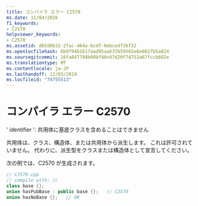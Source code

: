 ```yaml
---
title: コンパイラ エラー C2570
ms.date: 11/04/2016
f1_keywords:
- C2570
helpviewer_keywords:
- C2570
ms.assetid: d65d0b32-2fac-464a-bcdf-0ebcedf3bf32
ms.openlocfilehash: 6b9f94b1b17aad85aab37659565e6e0827b5a824
ms.sourcegitcommit: 16fa847794b60bf40c67d20f74751a67fccb602e
ms.translationtype: MT
ms.contentlocale: ja-JP
ms.lasthandoff: 12/03/2019
ms.locfileid: "74755513"
---
```

# <a name="compiler-error-c2570"></a>コンパイラ エラー C2570

' identifier ': 共用体に基底クラスを含めることはできません

共用体は、クラス、構造体、または共用体から派生します。 これは許可されていません。 代わりに、派生型をクラスまたは構造体として宣言してください。

次の例では、C2570 が生成されます。

```cpp
// C2570.cpp
// compile with: /c
class base {};
union hasPubBase : public base {};   // C2570
union hasNoBase {};   // OK
```

